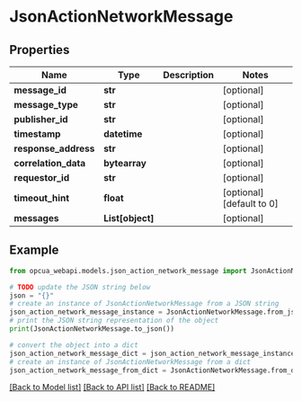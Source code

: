 # JsonActionNetworkMessage


## Properties

Name | Type | Description | Notes
------------ | ------------- | ------------- | -------------
**message_id** | **str** |  | [optional] 
**message_type** | **str** |  | [optional] 
**publisher_id** | **str** |  | [optional] 
**timestamp** | **datetime** |  | [optional] 
**response_address** | **str** |  | [optional] 
**correlation_data** | **bytearray** |  | [optional] 
**requestor_id** | **str** |  | [optional] 
**timeout_hint** | **float** |  | [optional] [default to 0]
**messages** | **List[object]** |  | [optional] 

## Example

```python
from opcua_webapi.models.json_action_network_message import JsonActionNetworkMessage

# TODO update the JSON string below
json = "{}"
# create an instance of JsonActionNetworkMessage from a JSON string
json_action_network_message_instance = JsonActionNetworkMessage.from_json(json)
# print the JSON string representation of the object
print(JsonActionNetworkMessage.to_json())

# convert the object into a dict
json_action_network_message_dict = json_action_network_message_instance.to_dict()
# create an instance of JsonActionNetworkMessage from a dict
json_action_network_message_from_dict = JsonActionNetworkMessage.from_dict(json_action_network_message_dict)
```
[[Back to Model list]](../README.md#documentation-for-models) [[Back to API list]](../README.md#documentation-for-api-endpoints) [[Back to README]](../README.md)


